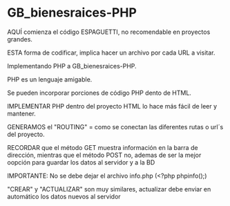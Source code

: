 # GB_bienesraices-PHP

AQUÍ comienza el código ESPAGUETTI, no recomendable en proyectos grandes.

ESTA forma de codificar, implica hacer un archivo por cada URL a visitar.

Implementando PHP a GB_bienesraices-PHP.

PHP es un lenguaje amigable.

Se pueden incorporar porciones de código PHP dento de HTML.

IMPLEMENTAR PHP dentro del proyecto HTML lo hace más fácil de leer y mantener.

GENERAMOS el "ROUTING" = como se conectan las diferentes rutas o url´s del proyecto.

RECORDAR que el método GET muestra información en la barra de dirección, mientras que el método POST no, ademas de ser la mejor oopción para guardar los datos al servidor y a la BD

IMPORTANTE: No se debe dejar el archivo info.php (<?php phpinfo();)

"CREAR" y "ACTUALIZAR" son muy similares, actualizar debe enviar en automático los datos nuevos al servidor
